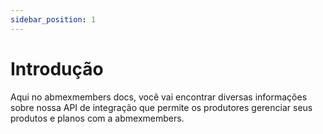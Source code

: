 ```yaml
---
sidebar_position: 1
---
```


# Introdução

Aqui no abmexmembers docs, você vai encontrar diversas informações sobre nossa API de integração que
permite os produtores gerenciar seus produtos e planos com a abmexmembers.

